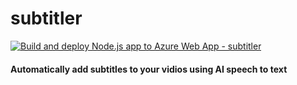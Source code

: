 # subtitler
[![Build and deploy Node.js app to Azure Web App - subtitler](https://github.com/aroary/subtitler/actions/workflows/main_subtitler.yml/badge.svg)](https://github.com/aroary/subtitler/actions/workflows/main_subtitler.yml)
#### Automatically add subtitles to your vidios using AI speech to text
